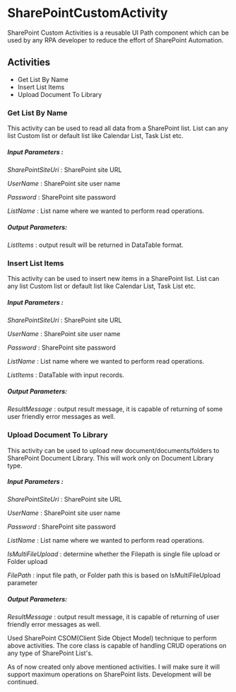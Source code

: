# SharePointCustomActivity

SharePoint Custom Activities is a reusable UI Path component which can be used by any RPA developer to reduce the effort of SharePoint Automation.

## Activities

- Get List By Name
- Insert List Items
- Upload Document To Library

### Get List By Name

This activity can be used to read all data from a SharePoint list. List can any list Custom list or default list like Calendar List, Task List etc.

##### Input Parameters :

   *SharePointSiteUri*   :  <string type>SharePoint site URL 

   *UserName* : <string type> SharePoint site user name

   *Password* : <string type> SharePoint site password

   *ListName* : <string type> List name where we wanted to perform read operations.

##### Output Parameters:

   *ListItems* : <DataTable type> output result will be returned in DataTable format.



### Insert List Items

This activity can be used to insert new items in a SharePoint list. List can any list Custom list or default list like Calendar List, Task List etc.

##### Input Parameters :

   *SharePointSiteUri* :  <string type>SharePoint site URL 

   *UserName* : <string type> SharePoint site user name

   *Password* : <string type> SharePoint site password

   *ListName* : <string type> List name where we wanted to perform read operations.

   *ListItems* : <DataTable type> DataTable with input records.

##### Output Parameters:

   *ResultMessage* : <string type> output result message, it is capable of returning of some user friendly error messages as well.



### Upload Document To Library

This activity can be used to upload new document/documents/folders to SharePoint Document Library. This will work only on Document Library type.

##### Input Parameters :

   *SharePointSiteUri* :  <string type>SharePoint site URL 

   *UserName* : <string type> SharePoint site user name

   *Password* : <string type> SharePoint site password

   *ListName* : <string type> List name where we wanted to perform read operations.

   *IsMultiFileUpload* : <boolean type> determine whether the Filepath is single file upload or Folder upload

   *FilePath* : <string type> input file path, or Folder path this is based on IsMultiFileUpload  parameter

##### Output Parameters:

   *ResultMessage* : <string type> output result message, it is capable of returning of user friendly error messages as well.



Used SharePoint CSOM(Client Side Object Model) technique to perform above activities. The core class is capable of handling CRUD operations on any type of SharePoint List's. 



As of now created only above mentioned activities. I will make sure it will support maximum operations on SharePoint lists. Development will be continued.  

